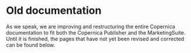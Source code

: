 # Old documentation
As we speak, we are improving and restructuring the entire Copernica documentation to fit both the Copernica Publisher and the MarketingSuite.
Until it is finished, the pages that have not yet been revised and corrected can be found below.
